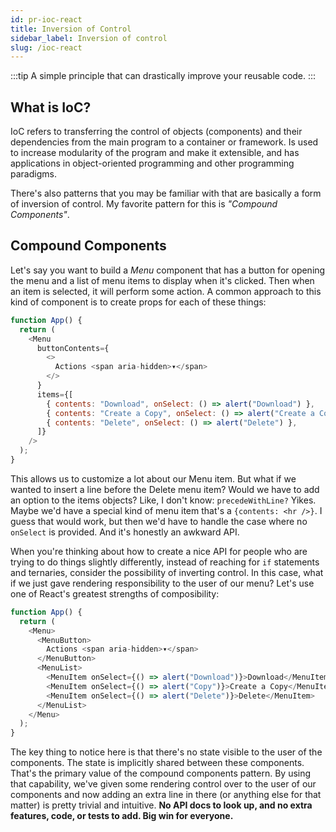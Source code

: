 ```yaml
---
id: pr-ioc-react
title: Inversion of Control
sidebar_label: Inversion of control
slug: /ioc-react
---
```


:::tip A simple principle that can drastically improve your reusable code.
:::

## What is IoC?

IoC refers to transferring the control of objects (components) and their dependencies from the main program to a container or framework. Is used to increase modularity of the program and make it extensible, and has applications in object-oriented programming and other programming paradigms.

There's also patterns that you may be familiar with that are basically a form of inversion of control. My favorite pattern for this is _"Compound Components"_.

## Compound Components

Let's say you want to build a _Menu_ component that has a button for opening the menu and a list of menu items to display when it's clicked. Then when an item is selected, it will perform some action. A common approach to this kind of component is to create props for each of these things:

```javascript
function App() {
  return (
    <Menu
      buttonContents={
        <>
          Actions <span aria-hidden>▾</span>
        </>
      }
      items={[
        { contents: "Download", onSelect: () => alert("Download") },
        { contents: "Create a Copy", onSelect: () => alert("Create a Copy") },
        { contents: "Delete", onSelect: () => alert("Delete") },
      ]}
    />
  );
}
```

This allows us to customize a lot about our Menu item. But what if we wanted to insert a line before the Delete menu item? Would we have to add an option to the items objects? Like, I don't know: `precedeWithLine?` Yikes. Maybe we'd have a special kind of menu item that's a `{contents: <hr />}`. I guess that would work, but then we'd have to handle the case where no `onSelect` is provided. And it's honestly an awkward API.

When you're thinking about how to create a nice API for people who are trying to do things slightly differently, instead of reaching for `if` statements and ternaries, consider the possibility of inverting control. In this case, what if we just gave rendering responsibility to the user of our menu? Let's use one of React's greatest strengths of composibility:

```javascript
function App() {
  return (
    <Menu>
      <MenuButton>
        Actions <span aria-hidden>▾</span>
      </MenuButton>
      <MenuList>
        <MenuItem onSelect={() => alert("Download")}>Download</MenuItem>
        <MenuItem onSelect={() => alert("Copy")}>Create a Copy</MenuItem>
        <MenuItem onSelect={() => alert("Delete")}>Delete</MenuItem>
      </MenuList>
    </Menu>
  );
}
```

The key thing to notice here is that there's no state visible to the user of the components. The state is implicitly shared between these components. That's the primary value of the compound components pattern. By using that capability, we've given some rendering control over to the user of our components and now adding an extra line in there (or anything else for that matter) is pretty trivial and intuitive. **No API docs to look up, and no extra features, code, or tests to add. Big win for everyone.**
